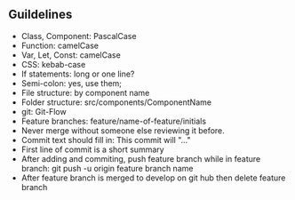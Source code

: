 ## Guildelines

- Class, Component: PascalCase
- Function: camelCase
- Var, Let, Const: camelCase
- CSS: kebab-case
- If statements: long or one line?
- Semi-colon: yes, use them;
- File structure: by component name
- Folder structure: src/components/ComponentName
- git: Git-Flow
- Feature branches: feature/name-of-feature/initials
- Never merge without someone else reviewing it before.
- Commit text should fill in: This commit will "..."
- First line of commit is a short summary
- After adding and commiting, push feature branch while in feature branch: git push -u origin feature branch name
- After feature branch is merged to develop on git hub then delete feature branch